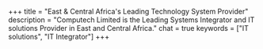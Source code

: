 +++
title = "East & Central Africa's Leading Technology System Provider"
description = "Computech Limited is the Leading Systems Integrator and IT solutions Provider in East and Central Africa."
chat = true
keywords = ["IT solutions", "IT Integrator"]
+++

